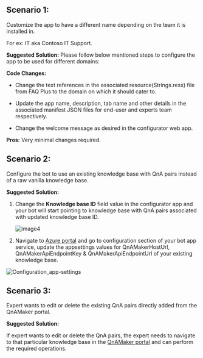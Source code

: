## Scenario 1:

Customize the app to have a different name depending on the team it is installed in. 

For ex: IT aka Contoso IT Support.
 

**Suggested Solution:** Please follow below mentioned steps to configure the app to be used for different domains:

**Code Changes:**

- Change the text references in the associated resource(Strings.resx) file from FAQ Plus to the domain on which it should cater to.

- Update the app name, description, tab name and other details in the associated manifest JSON files for end-user and experts team respectively.

- Change the welcome message as desired in the configurator web app.

  
**Pros:** Very minimal changes required.

## Scenario 2:

Configure the bot to use an existing knowledge base with QnA pairs instead of a raw vanilla knowledge base.

**Suggested Solution:**

1) Change the **Knowledge base ID** field value in the configurator app and your bot will start pointing to knowledge base with QnA pairs associated with updated knowledge base ID.

   ![image4](https://github.com/OfficeDev/microsoft-teams-apps-faqplus/wiki/Images/config-web-app-login.png)

2) Navigate to [Azure portal](https://portal.azure.com/) and go to configuration section of your bot app service, update the appsettings values for QnAMakerHostUrl, QnAMakerApiEndpointKey & QnAMakerApiEndpointUrl of your existing knowledge base.

![Configuration_app-settings](https://github.com/OfficeDev/microsoft-teams-apps-faqplus/wiki/Images/Configuration_app-settings.png)

## Scenario 3:

Expert wants to edit or delete the existing QnA pairs directly added from the QnAMaker portal.
 
**Suggested Solution:** 

If expert wants to edit or delete the QnA pairs, the expert needs to navigate to that particular knowledge base in the [QnAMaker portal](https://www.qnamaker.ai/) and can perform the required operations. 